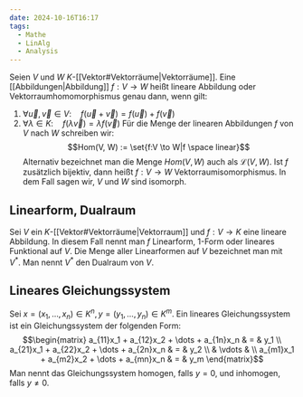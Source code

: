 ```yaml
---
date: 2024-10-16T16:17
tags:
  - Mathe
  - LinAlg
  - Analysis
---
```

Seien $V$ und $W$ $K$-[[Vektor#Vektorräume|Vektorräume]]. Eine [[Abbildungen|Abbildung]] $f:V \to W$ heißt lineare Abbildung oder Vektorraumhomomorphismus  genau dann, wenn gilt:
1) $\forall \vec{u},\vec{v} \in V: \quad f(\vec{u}+\vec{v}) = f(\vec{u}) + f(\vec{v})$
2) $\forall \lambda \in K : \quad f(\lambda \vec{v}) = \lambda f(\vec{v})$
Für die Menge der linearen Abbildungen $f$ von $V$ nach $W$ schreiben wir:
$$Hom(V, W) := \set{f:V \to W|f \space linear}$$
Alternativ bezeichnet man die Menge $Hom(V,W)$ auch als $\mathcal{L}(V,W)$.
Ist $f$ zusätzlich bijektiv, dann heißt $f:V \to W$ Vektorraumisomorphismus. In dem Fall sagen wir, $V$ und $W$ sind isomorph.

## Linearform, Dualraum
Sei $V$ ein $K$-[[Vektor#Vektorräume|Vektorraum]] und $f : V \to K$ eine lineare Abbildung. In diesem Fall nennt man $f$ Linearform, $1$-Form oder lineares Funktional auf $V$. Die Menge aller Linearformen auf $V$ bezeichnet man mit $V^*$. Man nennt $V^*$ den Dualraum von $V$.

## Lineares Gleichungssystem
Sei $x=(x_1, \dots, x_n) \in K^n, y = (y_1, \dots, y_n) \in K^m$. Ein lineares Gleichungssystem ist ein Gleichungssystem der folgenden Form:
$$\begin{matrix}
a_{11}x_1 + a_{12}x_2 + \dots + a_{1n}x_n & = & y_1 \\
a_{21}x_1 + a_{22}x_2 + \dots + a_{2n}x_n & = & y_2 \\
& \vdots & \\
a_{m1}x_1 + a_{m2}x_2 + \dots + a_{mn}x_n & = & y_m
\end{matrix}$$
Man nennt das Gleichungssystem homogen, falls $y=0$, und inhomogen, falls $y \neq 0$.
